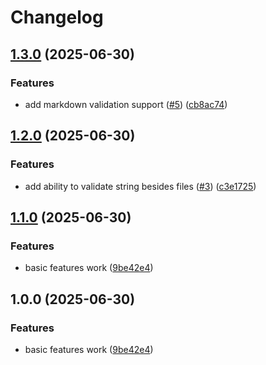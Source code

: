 # Changelog

## [1.3.0](https://github.com/cloud-on-prem/mermaid-validator/compare/v1.2.0...v1.3.0) (2025-06-30)


### Features

* add markdown validation support ([#5](https://github.com/cloud-on-prem/mermaid-validator/issues/5)) ([cb8ac74](https://github.com/cloud-on-prem/mermaid-validator/commit/cb8ac7495f72dccc9494f611341561275d015fac))

## [1.2.0](https://github.com/cloud-on-prem/mermaid-validator/compare/v1.1.0...v1.2.0) (2025-06-30)


### Features

* add ability to validate string besides files ([#3](https://github.com/cloud-on-prem/mermaid-validator/issues/3)) ([c3e1725](https://github.com/cloud-on-prem/mermaid-validator/commit/c3e17254b0ead9ee28ccfe12397b631f22b41ea5))

## [1.1.0](https://github.com/cloud-on-prem/mermaid-validator/compare/v1.0.0...v1.1.0) (2025-06-30)


### Features

* basic features work ([9be42e4](https://github.com/cloud-on-prem/mermaid-validator/commit/9be42e4ebce4026156c4696b488901ebfff96d2b))

## 1.0.0 (2025-06-30)


### Features

* basic features work ([9be42e4](https://github.com/cloud-on-prem/mermaid-validator/commit/9be42e4ebce4026156c4696b488901ebfff96d2b))
